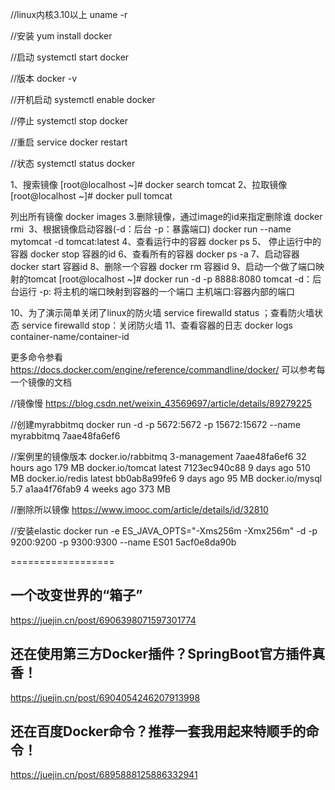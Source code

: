 //linux内核3.10以上
uname -r

//安装
yum install docker

//启动
systemctl start docker

//版本
docker -v

//开机启动
systemctl enable docker

//停止
systemctl stop docker

//重启
service docker restart

//状态
systemctl status docker

1、搜索镜像
[root@localhost ~]# docker search tomcat
2、拉取镜像
[root@localhost ~]# docker pull tomcat

列出所有镜像
docker images
3.删除镜像，通过image的id来指定删除谁
docker rmi <image id>
3、根据镜像启动容器(-d：后台  -p：暴露端口)
docker run --name mytomcat -d tomcat:latest
4、查看运行中的容器
docker ps
5、 停止运行中的容器
docker stop  容器的id
6、查看所有的容器
docker ps -a
7、启动容器
docker start 容器id
8、删除一个容器
 docker rm 容器id
9、启动一个做了端口映射的tomcat
[root@localhost ~]# docker run -d -p 8888:8080 tomcat
-d：后台运行
-p: 将主机的端口映射到容器的一个端口    主机端口:容器内部的端口

10、为了演示简单关闭了linux的防火墙
service firewalld status ；查看防火墙状态
service firewalld stop：关闭防火墙
11、查看容器的日志
docker logs container-name/container-id

更多命令参看
https://docs.docker.com/engine/reference/commandline/docker/
可以参考每一个镜像的文档

//镜像慢
https://blog.csdn.net/weixin_43569697/article/details/89279225

//创建myrabbitmq
docker run -d -p 5672:5672 -p 15672:15672 --name myrabbitmq 7aae48fa6ef6

//案例里的镜像版本
docker.io/rabbitmq   3-management        7aae48fa6ef6        32 hours ago        179 MB
docker.io/tomcat     latest              7123ec940c88        9 days ago          510 MB
docker.io/redis      latest              bb0ab8a99fe6        9 days ago          95 MB
docker.io/mysql      5.7                 a1aa4f76fab9        4 weeks ago         373 MB

//删除所以镜像
https://www.imooc.com/article/details/id/32810

//安装elastic
docker run -e ES_JAVA_OPTS="-Xms256m -Xmx256m" -d -p 9200:9200 -p 9300:9300 --name ES01 5acf0e8da90b

==================

## 一个改变世界的“箱子”
https://juejin.cn/post/6906398071597301774

## 还在使用第三方Docker插件？SpringBoot官方插件真香！
https://juejin.cn/post/6904054246207913998

## 还在百度Docker命令？推荐一套我用起来特顺手的命令！
https://juejin.cn/post/6895888125886332941